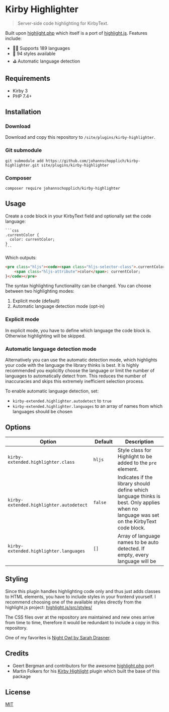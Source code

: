 # Kirby Highlighter

> Server-side code highlighting for KirbyText.

Built upon [highlight.php](http://www.highlightjs.org) which itself is a port of [highlight.js](http://www.highlightjs.org). Features include:
- 🏳️‍🌈 Supports 189 languages
- 💫 94 styles available
- ⛳️ Automatic language detection

## Requirements

- Kirby 3
- PHP 7.4+

## Installation

### Download

Download and copy this repository to `/site/plugins/kirby-highlighter`.

### Git submodule

```
git submodule add https://github.com/johannschopplich/kirby-highlighter.git site/plugins/kirby-highlighter
```

### Composer

```
composer require johannschopplich/kirby-highlighter
```

## Usage

Create a code block in your KirbyText field and optionally set the code language:

<pre lang="no-highlight"><code>```css
.currentColor {
  color: currentColor;
}
```
</code></pre>

Which outputs:

```html
<pre class="hljs"><code><span class="hljs-selector-class">.currentColor</span> {
    <span class="hljs-attribute">color</span>: currentColor;
}</code></pre>
```

The syntax highlighting functionality can be changed. You can choose between two highlighting modes:
1. Explicit mode (default)
2. Automatic language detection mode (opt-in)

### Explicit mode

In explicit mode, you have to define which language the code block is. Otherwise highlighting will be skipped.

### Automatic language detection mode

Alternatively you can use the automatic detection mode, which highlights your code with the language the library thinks is best. It is highly recommended you explicitly choose the language or limit the number of languages to automatically detect from. This reduces the number of inaccuracies and skips this extremely inefficient selection process.

To enable automatic language detection, set:
- `kirby-extended.highlighter.autodetect` to `true`
- `kirby-extended.highlighter.languages` to an array of names from which languages should be chosen

## Options

| Option | Default | Description |
| --- | --- | --- |
| `kirby-extended.highlighter.class` | `hljs` | Style class for Highlight to be added to the `pre` element.
| `kirby-extended.highlighter.autodetect` | `false` | Indicates if the library should define which language thinks is best. Only applies when no language was set on the KirbyText code block.
| `kirby-extended.highlighter.languages` | `[]` | Array of language names to be auto detected. If empty, every language will be  

## Styling

Since this plugin handles highlighting code only and thus just adds classes to HTML elements, you have to include styles in your frontend yourself. I recommend choosing one of the available styles directly from the highlight.js project: [highlight.js/src/styles/](https://github.com/highlightjs/highlight.js/tree/master/src/styles)

The CSS files over at the repository are maintained and new ones arrive from time to time, therefore it would be redundant to include a copy in this repository.

One of my favorites is [Night Owl by Sarah Drasner](https://github.com/highlightjs/highlight.js/blob/master/src/styles/night-owl.css).

## Credits

- Geert Bergman and contributors for the awesome [highlight.php](https://github.com/scrivo/highlight.php) port
- Martin Folkers for his [Kirby Highlight](https://github.com/S1SYPHOS/kirby3-highlight) plugin which built the base of this package

## License

[MIT](https://opensource.org/licenses/MIT)
